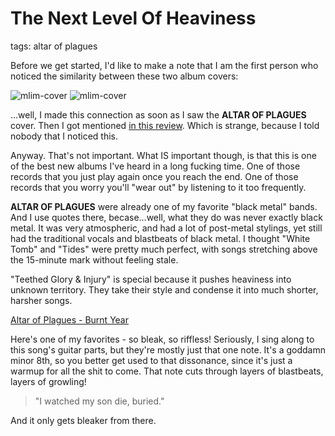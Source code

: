 # The Next Level Of Heaviness
tags: altar of plagues

Before we get started, I'd like to make a note that I am the first person who noticed the similarity between these two album covers:

![mlim-cover](/content/images/raime-quarter-turns.jpg "Quarter Turns")
![mlim-cover](/content/images/Altar-of-Plagues-Teethed-Glory-Injury.jpg "Teethed Glory")

...well, I made this connection as soon as I saw the **ALTAR OF PLAGUES** cover. Then I got mentioned [in this review](http://www.metalireland.com/2013/04/21/altar-of-plagues-teeth-glory-and-injury/). Which is strange, because I told nobody that I noticed this.

Anyway. That's not important. What IS important though, is that this is one of the best new albums I've heard in a long fucking time. One of those records that you just play again once you reach the end. One of those records that you worry you'll "wear out" by listening to it too frequently.

**ALTAR OF PLAGUES** were already one of my favorite "black metal" bands. And I use quotes there, becase...well, what they do was never exactly black metal. It was very atmospheric, and had a lot of post-metal stylings, yet still had the traditional vocals and blastbeats of black metal. I thought "White Tomb" and "Tides" were pretty much perfect, with songs stretching above the 15-minute mark without feeling stale.

"Teethed Glory & Injury" is special because it pushes heaviness into unknown territory. They take their style and condense it into much shorter, harsher songs.

[Altar of Plagues - Burnt Year](../static/mp3/04-burnt-year.mp3)

Here's one of my favorites - so bleak, so riffless! Seriously, I sing along to this song's guitar parts, but they're mostly just that one note. It's a goddamn minor 8th, so you better get used to that dissonance, since it's just a warmup for all the shit to come. That note cuts through layers of blastbeats, layers of growling!

> "I watched my son die, buried."

And it only gets bleaker from there.